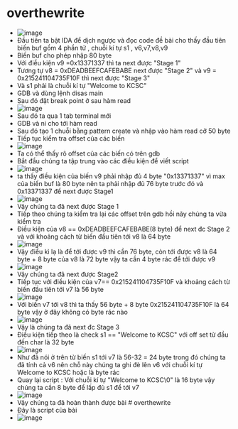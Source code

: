 # overthewrite
+ ![image](https://github.com/hieubmt1112004/overthewrite/assets/125638408/dcd5ff75-e96f-45be-952a-d8053a92e8e6)
+ Đầu tiên ta bật IDA để dịch ngược và đọc code đề bài cho thấy đầu tiên biến buf gồm 4 phần tử , chuỗi kí tự s1 , v6,v7,v8,v9
+ Biến buf cho phép nhập 80 byte
+ Với điều kiện v9 =0x13371337 thì ta next được "Stage 1"
+ Tương tự v8 = 0xDEADBEEFCAFEBABE next được "Stage 2" và v9 = 0x215241104735F10F thì next được "Stage 3"
+ Và s1 phải là chuỗi kí tự "Welcome to KCSC"
+ GDB và dùng lệnh disas main
+ Sau đó đặt break point ở sau hàm read
+ ![image](https://github.com/hieubmt1112004/overthewrite/assets/125638408/6076c668-803e-4ec9-843b-4132d117e16c)
+ Sau đó ta qua 1 tab terminal mới
+ GDB và ni cho tới hàm read
+ Sau đó tạo 1 chuỗi bằng pattern create và nhập vào hàm read cỡ 50 byte
+ Tiếp tục kiểm tra offset của các biến
+ ![image](https://github.com/hieubmt1112004/overthewrite/assets/125638408/7c4606f1-b20b-4110-a6d9-da12d183fe47)
+ Ta có thể thấy rõ offset của các biến có trên gdb
+ Bắt đầu chúng ta tập trung vào các điều kiện để viết script
+ ![image](https://github.com/hieubmt1112004/overthewrite/assets/125638408/a5d2ce26-a7fa-4911-beab-17f6734fec0d)
+ ta thấy điều kiện của biến v9 phải nhập đủ 4 byte "0x13371337" vì max của biến buf là 80 byte nên ta phải nhập đủ 76 byte trước đó và 0x13371337 để next được Stage1
+ ![image](https://github.com/hieubmt1112004/overthewrite/assets/125638408/81e779fb-e74f-458e-b1e2-7c0b99ef542b)
+ Vậy chúng ta đã next được Stage 1
+ Tiếp theo chúng ta kiểm tra lại các offset trên gdb hồi nãy chúng ta vừa kiểm tra
+ Điều kiện của v8 == 0xDEADBEEFCAFEBABE(8 byte) để next đc Stage 2 và với khoảng cách từ biến đầu tiên tới v8 là 64 byte 
+ ![image](https://github.com/hieubmt1112004/overthewrite/assets/125638408/41748fc4-4d9e-4c20-84db-a76b96ca9ef1)
+ Vậy điều kì lạ là để tới được v9 thì cần 76 byte, còn tới được v8 là 64 byte + 8 byte của v8 là 72 byte vậy ta cần 4 byte rác để tới được v9
+ ![image](https://github.com/hieubmt1112004/overthewrite/assets/125638408/910f2700-481c-42cc-887c-ca7dc9a79bcc)
+ Vậy chúng ta đã next được Stage2
+ Tiếp tục với điều kiện của v7== 0x215241104735F10F và khoảng cách từ biến đầu tiên tới v7 là 56 byte
+ ![image](https://github.com/hieubmt1112004/overthewrite/assets/125638408/f32acabb-1b9a-4a34-b982-ce1fbd72e159)
+ Với biến v7 tới v8 thì ta thấy 56 byte + 8 byte 0x215241104735F10F là 64 byte vậy ở đây không có byte rác nào
+ ![image](https://github.com/hieubmt1112004/overthewrite/assets/125638408/c08495be-fe19-4ab0-8743-3b45dda7ceb7)
+ Vậy là chúng ta đã next đc Stage 3
+ Điều kiện tiếp theo là check s1 == "Welcome to KCSC" với off set từ đầu đến char là 32 byte
+ ![image](https://github.com/hieubmt1112004/overthewrite/assets/125638408/fc58a443-b748-414e-afaa-36a77673c4d2)
+ Như đã nói ở trên từ biến s1 tới v7 là 56-32 = 24 byte trong đó chúng ta đã tính cả v6 nên chỗ này chúng ta ghi đè lên v6 với chuỗi kí tự Welcome to KCSC hoặc là byte rác
+ Quay lại script : Với chuỗi kí tự "Welcome to KCSC\0" là 16 byte vậy chúng ta cần 8 byte để lấp đủ s1 để tới v7
+ ![image](https://github.com/hieubmt1112004/overthewrite/assets/125638408/31a868ca-ff70-4af2-a060-edfb4d2a3b4e)
+ Vậy chúng ta đã hoàn thành được bài # overthewrite
+ Đây là script của bài
+ ![image](https://github.com/hieubmt1112004/overthewrite/assets/125638408/88428895-1583-4c21-8089-51ad82c857d4)












